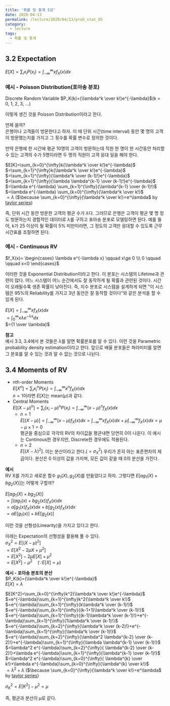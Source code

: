 ```yaml
---
title: '확률 및 통계 5강'
date: 2020-04-13
permalink: /lecture/2020/04/13/prob_stat_05
category:
  - lecture
tags:
  - 확률 및 통계
---
```


## 3.2 Expectation  
$E[X]=\sum_{i}x_iP(x_i)=\int_{-\infty}^{\infty}xf_X(x)dx$

### 예시 - Poisson Distribution(포아송 분포)
Discrete Random Variable $P_K(k)={\lambda^k \over k!}e^{-\lambda}$(k = 0, 1, 2, 3, ...)

이렇게 생긴 것을 Poisson Distribution이라고 한다.

언제 쓸까?  
은행이나 고객들이 방문한다고 하자. 이 때 단위 시간(time interval) 동안 몇 명의 고객이 방문했는지를 가지고 그 횟수를 확률 변수로 정의한 것이다. 

만약 은행에 한 시간에 평균 10명의 고객이 방문하는데 직원 한 명이 한 시간동안 처리할 수 있는 고객의 수가 5명이라면 두 명의 직원이 고객 응대 일을 해야 한다.

$E[K]=\sum_{k=0}^{\infty}k{\lambda^k \over k!}e^{-\lambda}$  
$=\sum_{k=1}^{\infty}k{\lambda^k \over k!}e^{-\lambda}$  
$=\sum_{k=1}^{\infty}{\lambda^k \over (k-1)!}e^{-\lambda}$  
$=\sum_{k=1}^{\infty}{\lambda \lambda^{k-1} \over (k-1)!}e^{-\lambda}$  
$=\lambda e^{-\lambda} \sum_{k=1}^{\infty}{\lambda^{k-1} \over (k-1)!}$  
$=\lambda e^{-\lambda} \sum_{k=0}^{\infty}{\lambda^k \over k!}$  
$=\lambda$ ($\because \sum_{k=0}^{\infty}{\lambda^k \over k!}=e^\lambda$ by [taylor series](https://blanik00.github.io/posts/taylor_series))

즉, 단위 시간 동안 방문한 고객의 평균 수가 $\lambda$다. 그러므로 은행은 고객이 평균 몇 명 정도 방문하는지 경험적인 데이터로 $\lambda$를 구하고 포아송 분포로 모델링하면 된다. 예를 들어, k가 25 이상이 될 확률이 5% 미만이라면, 그 정도의 고객만 응대할 수 있도록 근무 시간표를 조절하면 된다.

### 예시 - Continuous RV
$f_X(x)=
\begin{cases}
\lambda e^{-\lambda x} \qquad x\ge 0 \\\
0 \qquad \qquad x<0
\end{cases}$

이러한 것을 Exponential Distribution이라고 한다. 이 분포는 시스템의 Lifetime과 관련이 많다. 어느 시스템이 어느 순간에서도 잘 동작하게 될 확률과 관련된 것이다. 시간이 오래될수록 생존 확률이 낮아진다. 즉, 지수 분포로 시스템을 설계하게 되면 "이 시스템은 95%의 Reliability를 가지고 3년 동안은 잘 동작할 것이다"와 같은 분석을 할 수 있게 된다.

$E[X]=\int_{-\infty}^{\infty}xf_X(x)dx$  
$=\int_{0}^{\infty}x\lambda e^{-\lambda x}dx$  
$={1 \over \lambda}$  

**참고**  
예시 3.3, 3.4에서 본 것들은 $\lambda$를 알면 확률분포를 알 수 있다. 이런 것을 Parametric probability density estimation이라고 한다. 앞으로 배울 분포들은 파라미터를 알면 그 분포를 알 수 있는 것과 알 수 없는 것으로 나뉜다.

## 3.4 Moments of RV
- nth-order Moments  
  $E[X^n]=\sum_{i}x_i^nP(x_i)=\int_{-\infty}^{\infty}x^nf_X(x)dx$  
  $n = 1$이라면 $E[X]$는 mean($\mu$)과 같다.  
- Central Moments  
  $E[(X-\mu)^n]=\sum_{i}(x_i-\mu)^nP(x_i)=\int_{-\infty}^{\infty}(x-\mu)^nf_X(x)dx$  
  - $n = 1$  
    $E[(X-\mu)]=\int_{-\infty}^{\infty}(x-\mu)f_X(x)dx=\int_{-\infty}^{\infty}xf_X(x)dx+\mu\int_{-\infty}^{\infty}f_X(x)dx=\mu-\mu\times 1=0$  
    평균을 중심으로 각각의 RV의 차이값을 평균내면 당연히 0이 나온다. 이 예시는 Continous한 경우지만, Discrete한 경우에도 적용된다.
  - $n = 2$  
    $E[(X-\lambda)^2]$. 이는 분산이라고 한다.($=\sigma_X^2$) 우리가 흔히 아는 표준편차의 제곱이다. 분산은 0 이상의 값을 가지며, 모든 값이 같을 때 0의 분산을 가진다.

**예시**  
RV X를 가지고 새로운 함수 $g_1(X), g_2(X)$를 만들었다고 하자. 그렇다면 $E[ag_1(X)+bg_2(X)]$는 어떻게 구할까?

$E[ag_1(X)+bg_2(X)]$  
$=\int (ag_1(x)+bg_2(x))f_X(x)dx$  
$=a\int g_1(x)f_X(x)dx+b\int g_2(x)f_X(x)dx$  
$=aE[g_1(x)]+bE[g_2(x)]$  

이런 것을 선형성(Linearity)을 가지고 있다고 한다.  

아래는 Expectation의 선형성을 활용해 풀 수 있다.  
$\sigma_X^{2}=E[(X-\mu)^2]$  
$=E[X^2-2\mu X+\mu^2]$  
$=E[X^2]-2\mu E[X]+\mu^2$  
$=E[X^2]-\mu^2\quad(\because E[X]=\mu)$  

**예시 - 포아송 분포의 분산**  
$P_K(k)={\lambda^k \over k!}e^{-\lambda}$  
$E[X]=\lambda$  

$E[K^2]=\sum_{k=0}^{\infty}k^2{\lambda^k \over k!}e^{-\lambda}$  
$=e^{-\lambda}\sum_{k=1}^{\infty}k^2{\lambda^k \over k!}$  
$=e^{-\lambda}\sum_{k=1}^{\infty}{k\lambda^k \over (k-1)!}$  
$=e^{-\lambda}\sum_{k=1}^{\infty}{(k-1+1)\lambda^k \over (k-1)!}$  
$=e^{-\lambda}\sum_{k=1}^{\infty}{(k-1)\lambda^k \over (k-1)!}+e^{-\lambda}\sum_{k=1}^{\infty}{1\lambda^k \over (k-1)!}$  
$=e^{-\lambda}\sum_{k=2}^{\infty}{\lambda^k \over (k-2)!}+e^{-\lambda}\sum_{k=1}^{\infty}{\lambda^k \over (k-1)!}$  
$=e^{-\lambda}\sum_{k=2}^{\infty}{\lambda^2 \lambda^{k-2} \over (k-2)!}+e^{-\lambda}\sum_{k=1}^{\infty}{\lambda \lambda^{k-1} \over (k-1)!}$  
$=\lambda^2 e^{-\lambda}\sum_{k=2}^{\infty}{ \lambda^{k-2} \over (k-2)!}+\lambda e^{-\lambda}\sum_{k=1}^{\infty}{\lambda^{k-1} \over (k-1)!}$  
$=\lambda^2 e^{-\lambda}\sum_{k=0}^{\infty}{ \lambda^{k} \over k!}+\lambda e^{-\lambda}\sum_{k=0}^{\infty}{\lambda^{k} \over k!}$  
$=\lambda^2+\lambda$  ($\because \sum_{k=0}^{\infty}{\lambda^k \over k!}=e^\lambda$ by [taylor series](https://blanik00.github.io/posts/taylor_series))  

$\sigma_K^2=E[K^2]-\mu^2=\mu$

즉, 평균과 분산이 $\mu$로 같다.